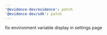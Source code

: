 ```yaml
---
'@evidence-dev/evidence': patch
'@evidence-dev/sdk': patch
---
```


fix environment variable display in settings page

